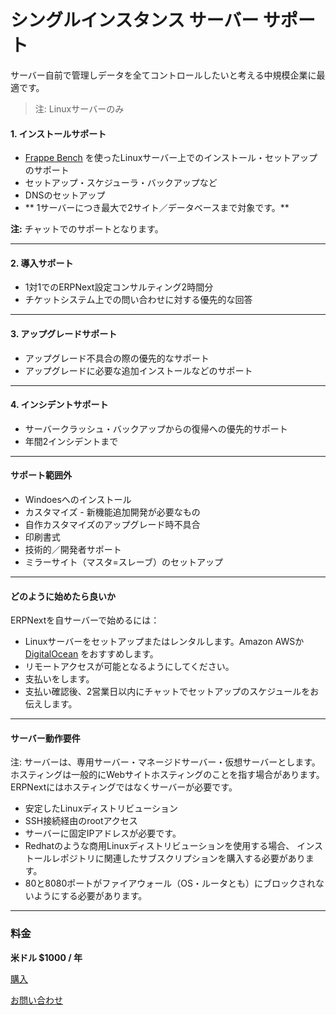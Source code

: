 # シングルインスタンス サーバー サポート

<p class="lead">
サーバー自前で管理しデータを全てコントロールしたいと考える中規模企業に最適です。</p>

> 注: Linuxサーバーのみ

#### 1. インストールサポート

- [Frappe Bench](https://github.com/frappe/bench)
を使ったLinuxサーバー上でのインストール・セットアップのサポート
- セットアップ・スケジューラ・バックアップなど
- DNSのセットアップ
- ** 1サーバーにつき最大で2サイト／データベースまで対象です。**

**注:** チャットでのサポートとなります。

---

#### 2. 導入サポート

- 1対1でのERPNext設定コンサルティング2時間分
- チケットシステム上での問い合わせに対する優先的な回答

---

#### 3. アップグレードサポート

- アップグレード不具合の際の優先的なサポート
- アップグレードに必要な追加インストールなどのサポート
---

#### 4. インシデントサポート

- サーバークラッシュ・バックアップからの復帰への優先的サポート
- 年間2インシデントまで

---

#### サポート範囲外

- Windoesへのインストール
- カスタマイズ - 新機能追加開発が必要なもの
- 自作カスタマイズのアップグレード時不具合
- 印刷書式
- 技術的／開発者サポート
- ミラーサイト（マスタ=スレーブ）のセットアップ

---

#### どのように始めたら良いか

ERPNextを自サーバーで始めるには：

- Linuxサーバーをセットアップまたはレンタルします。Amazon AWSか [DigitalOcean](https://www.digitalocean.com/?refcode=8a43cf2fb1d7) をおすすめします。
- リモートアクセスが可能となるようにしてください。
- 支払いをします。
- 支払い確認後、2営業日以内にチャットでセットアップのスケジュールをお伝えします。

---

#### サーバー動作要件

注: サーバーは、専用サーバー・マネージドサーバー・仮想サーバーとします。
ホスティングは一般的にWebサイトホスティングのことを指す場合があります。
ERPNextにはホスティングではなくサーバーが必要です。

- 安定したLinuxディストリビューション
- SSH接続経由のrootアクセス
- サーバーに固定IPアドレスが必要です。
- Redhatのような商用Linuxディストリビューションを使用する場合、
インストールレポジトリに関連したサブスクリプションを購入する必要があります。
- 80と8080ポートがファイアウォール（OS・ルータとも）にブロックされないようにする必要があります。

---

### 料金

**米ドル $1000 / 年**

<a href="/pricing/payment" class="btn btn-success">購入</a>

<a href="/contact">お問い合わせ</a>

